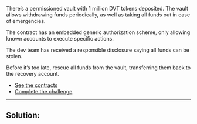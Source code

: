 There’s a permissioned vault with 1 million DVT tokens deposited. The vault allows withdrawing funds periodically, as well as taking all funds out in case of emergencies.

The contract has an embedded generic authorization scheme, only allowing known accounts to execute specific actions.

The dev team has received a responsible disclosure saying all funds can be stolen.

Before it’s too late, rescue all funds from the vault, transferring them back to the recovery account.

- [See the contracts](https://github.com/tinchoabbate/damn-vulnerable-defi/tree/v3.0.0/contracts/abi-smuggling)
- [Complete the challenge](https://github.com/tinchoabbate/damn-vulnerable-defi/blob/v3.0.0/test/abi-smuggling/abi-smuggling.challenge.js)
___
## Solution:

